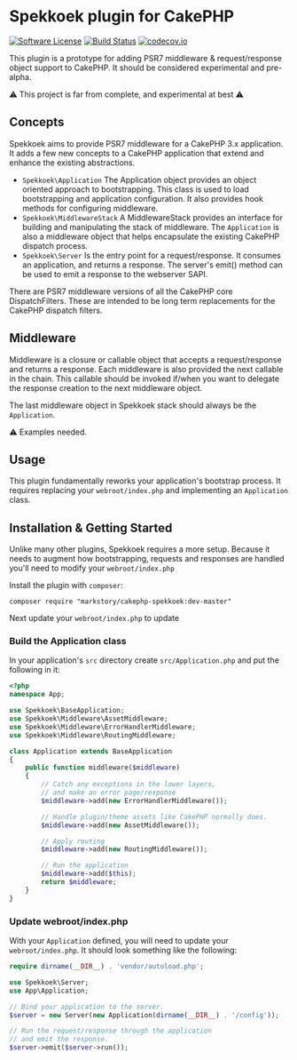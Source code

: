 # Spekkoek plugin for CakePHP

[![Software License](https://img.shields.io/badge/license-MIT-brightgreen.svg?style=flat-square)](LICENSE.txt)
[![Build Status](https://travis-ci.org/markstory/cakephp-spekkoek.svg?branch=master)](https://travis-ci.org/markstory/cakephp-spekkoek)
[![codecov.io](https://codecov.io/github/markstory/cakephp-spekkoek/coverage.svg?branch=master)](https://codecov.io/github/markstory/cakephp-spekkoek?branch=master)

This plugin is a prototype for adding PSR7 middleware & request/response object
support to CakePHP. It should be considered experimental and pre-alpha.

:warning: This project is far from complete, and experimental at best :warning:

## Concepts

Spekkoek aims to provide PSR7 middleware for a CakePHP 3.x application. It adds
a few new concepts to a CakePHP application that extend and enhance the existing abstractions.

* `Spekkoek\Application` The Application object provides an object oriented
  approach to bootstrapping. This class is used to load bootstrapping and
  application configuration. It also provides hook methods for configuring
  middleware.
* `Spekkoek\MiddlewareStack` A MiddlewareStack provides an interface for
  building and manipulating the stack of middleware. The `Application` is also
  a middleware object that helps encapsulate the existing CakePHP dispatch
  process.
* `Spekkoek\Server` Is the entry point for a request/response. It consumes an
  application, and returns a response. The server's emit() method can be used
  to emit a response to the webserver SAPI.

There are PSR7 middleware versions of all the CakePHP core DispatchFilters.
These are intended to be long term replacements for the CakePHP dispatch
filters.

## Middleware

Middleware is a closure or callable object that accepts a request/response and
returns a response. Each middleware is also provided the next callable in the chain.
This callable should be invoked if/when you want to delegate the response creation to the
next middleware object.

The last middleware object in Spekkoek stack should always be the `Application`.

:warning: Examples needed.

## Usage

This plugin fundamentally reworks your application's bootstrap process. It
requires replacing your `webroot/index.php` and implementing an `Application` class.

## Installation & Getting Started

Unlike many other plugins, Spekkoek requires a more setup. Because it needs to augment how
bootstrapping, requests and responses are handled you'll need to modify your `webroot/index.php`

Install the plugin with `composer`:

```
composer require "markstory/cakephp-spekkoek:dev-master"
```

Next update your `webroot/index.php` to update

### Build the Application class

In your application's `src` directory create `src/Application.php` and put the following
in it:

```php
<?php
namespace App;

use Spekkoek\BaseApplication;
use Spekkoek\Middleware\AssetMiddleware;
use Spekkoek\Middleware\ErrorHandlerMiddleware;
use Spekkoek\Middleware\RoutingMiddleware;

class Application extends BaseApplication
{
    public function middleware($middleware)
    {
        // Catch any exceptions in the lower layers,
        // and make an error page/response
        $middleware->add(new ErrorHandlerMiddleware());

        // Handle plugin/theme assets like CakePHP normally does.
        $middleware->add(new AssetMiddleware());

        // Apply routing
        $middleware->add(new RoutingMiddleware());

        // Run the application
        $middleware->add($this);
        return $middleware;
    }
}
```

### Update webroot/index.php

With your `Application` defined, you will need to update your
`webroot/index.php`.  It should look something like the following:

```php
require dirname(__DIR__) . 'vendor/autoload.php';

use Spekkoek\Server;
use App\Application;

// Bind your application to the server.
$server = new Server(new Application(dirname(__DIR__) . '/config'));

// Run the request/response through the application
// and emit the response.
$server->emit($server->run());
```
